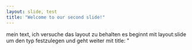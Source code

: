 ```yaml
---
layout: slide, test
title: "Welcome to our second slide!"
---
```

mein text, ich versuche das layout zu behalten
es beginnt mit layout:slide um den typ festzulegen und geht weiter mit title: "<title>"
